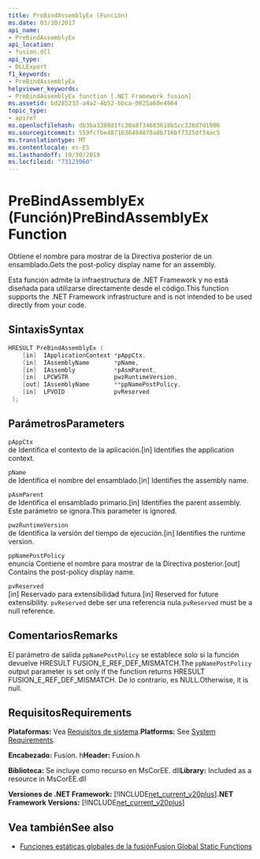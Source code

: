```yaml
---
title: PreBindAssemblyEx (Función)
ms.date: 03/30/2017
api_name:
- PreBindAssemblyEx
api_location:
- fusion.dll
api_type:
- DLLExport
f1_keywords:
- PreBindAssemblyEx
helpviewer_keywords:
- PreBindAssemblyEx function [.NET Framework fusion]
ms.assetid: bd285233-a4a2-4b52-bbca-0025a60e4864
topic_type:
- apiref
ms.openlocfilehash: db3ba3380d1fc30a8f34683618b5cc326d7d1906
ms.sourcegitcommit: 559fcfbe4871636494870a8b716bf7325df34ac5
ms.translationtype: MT
ms.contentlocale: es-ES
ms.lasthandoff: 10/30/2019
ms.locfileid: "73123060"
---
```

# <a name="prebindassemblyex-function"></a><span data-ttu-id="41d3a-102">PreBindAssemblyEx (Función)</span><span class="sxs-lookup"><span data-stu-id="41d3a-102">PreBindAssemblyEx Function</span></span>
<span data-ttu-id="41d3a-103">Obtiene el nombre para mostrar de la Directiva posterior de un ensamblado.</span><span class="sxs-lookup"><span data-stu-id="41d3a-103">Gets the post-policy display name for an assembly.</span></span>  
  
 <span data-ttu-id="41d3a-104">Esta función admite la infraestructura de .NET Framework y no está diseñada para utilizarse directamente desde el código.</span><span class="sxs-lookup"><span data-stu-id="41d3a-104">This function supports the .NET Framework infrastructure and is not intended to be used directly from your code.</span></span>  
  
## <a name="syntax"></a><span data-ttu-id="41d3a-105">Sintaxis</span><span class="sxs-lookup"><span data-stu-id="41d3a-105">Syntax</span></span>  
  
```cpp  
HRESULT PreBindAssemblyEx (  
    [in]  IApplicationContext *pAppCtx,  
    [in]  IAssemblyName       *pName,  
    [in]  IAssembly           *pAsmParent,  
    [in]  LPCWSTR             pwzRuntimeVersion,  
    [out] IAssemblyName       **ppNamePostPolicy,  
    [in]  LPVOID              pvReserved  
 );  
```  
  
## <a name="parameters"></a><span data-ttu-id="41d3a-106">Parámetros</span><span class="sxs-lookup"><span data-stu-id="41d3a-106">Parameters</span></span>  
 `pAppCtx`  
 <span data-ttu-id="41d3a-107">de Identifica el contexto de la aplicación.</span><span class="sxs-lookup"><span data-stu-id="41d3a-107">[in] Identifies the application context.</span></span>  
  
 `pName`  
 <span data-ttu-id="41d3a-108">de Identifica el nombre del ensamblado.</span><span class="sxs-lookup"><span data-stu-id="41d3a-108">[in] Identifies the assembly name.</span></span>  
  
 `pAsmParent`  
 <span data-ttu-id="41d3a-109">de Identifica el ensamblado primario.</span><span class="sxs-lookup"><span data-stu-id="41d3a-109">[in] Identifies the parent assembly.</span></span> <span data-ttu-id="41d3a-110">Este parámetro se ignora.</span><span class="sxs-lookup"><span data-stu-id="41d3a-110">This parameter is ignored.</span></span>  
  
 `pwzRuntimeVersion`  
 <span data-ttu-id="41d3a-111">de Identifica la versión del tiempo de ejecución.</span><span class="sxs-lookup"><span data-stu-id="41d3a-111">[in] Identifies the runtime version.</span></span>  
  
 `ppNamePostPolicy`  
 <span data-ttu-id="41d3a-112">enuncia Contiene el nombre para mostrar de la Directiva posterior.</span><span class="sxs-lookup"><span data-stu-id="41d3a-112">[out] Contains the post-policy display name.</span></span>  
  
 `pvReserved`  
 <span data-ttu-id="41d3a-113">[in] Reservado para extensibilidad futura.</span><span class="sxs-lookup"><span data-stu-id="41d3a-113">[in] Reserved for future extensibility.</span></span> <span data-ttu-id="41d3a-114">`pvReserved` debe ser una referencia nula.</span><span class="sxs-lookup"><span data-stu-id="41d3a-114">`pvReserved` must be a null reference.</span></span>  
  
## <a name="remarks"></a><span data-ttu-id="41d3a-115">Comentarios</span><span class="sxs-lookup"><span data-stu-id="41d3a-115">Remarks</span></span>  
 <span data-ttu-id="41d3a-116">El parámetro de salida `ppNamePostPolicy` se establece solo si la función devuelve HRESULT FUSION_E_REF_DEF_MISMATCH.</span><span class="sxs-lookup"><span data-stu-id="41d3a-116">The `ppNamePostPolicy` output parameter is set only if the function returns HRESULT FUSION_E_REF_DEF_MISMATCH.</span></span> <span data-ttu-id="41d3a-117">De lo contrario, es NULL.</span><span class="sxs-lookup"><span data-stu-id="41d3a-117">Otherwise, it is null.</span></span>  
  
## <a name="requirements"></a><span data-ttu-id="41d3a-118">Requisitos</span><span class="sxs-lookup"><span data-stu-id="41d3a-118">Requirements</span></span>  
 <span data-ttu-id="41d3a-119">**Plataformas:** Vea [Requisitos de sistema](../../get-started/system-requirements.md).</span><span class="sxs-lookup"><span data-stu-id="41d3a-119">**Platforms:** See [System Requirements](../../get-started/system-requirements.md).</span></span>  
  
 <span data-ttu-id="41d3a-120">**Encabezado:** Fusion. h</span><span class="sxs-lookup"><span data-stu-id="41d3a-120">**Header:** Fusion.h</span></span>  
  
 <span data-ttu-id="41d3a-121">**Biblioteca:** Se incluye como recurso en MsCorEE. dll</span><span class="sxs-lookup"><span data-stu-id="41d3a-121">**Library:** Included as a resource in MsCorEE.dll</span></span>  
  
 <span data-ttu-id="41d3a-122">**Versiones de .NET Framework:** [!INCLUDE[net_current_v20plus](../../../../includes/net-current-v20plus-md.md)]</span><span class="sxs-lookup"><span data-stu-id="41d3a-122">**.NET Framework Versions:** [!INCLUDE[net_current_v20plus](../../../../includes/net-current-v20plus-md.md)]</span></span>  
  
## <a name="see-also"></a><span data-ttu-id="41d3a-123">Vea también</span><span class="sxs-lookup"><span data-stu-id="41d3a-123">See also</span></span>

- [<span data-ttu-id="41d3a-124">Funciones estáticas globales de la fusión</span><span class="sxs-lookup"><span data-stu-id="41d3a-124">Fusion Global Static Functions</span></span>](fusion-global-static-functions.md)
